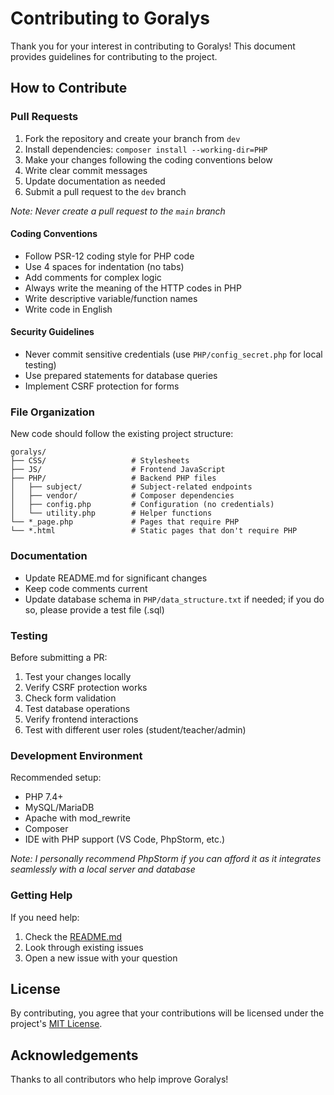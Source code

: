 # Contributing to Goralys

Thank you for your interest in contributing to Goralys! This document provides guidelines for contributing to the project.

## How to Contribute

### Pull Requests

1. Fork the repository and create your branch from `dev`
2. Install dependencies: `composer install --working-dir=PHP`
3. Make your changes following the coding conventions below
4. Write clear commit messages
5. Update documentation as needed
6. Submit a pull request to the `dev` branch

*Note: Never create a pull request to the `main` branch*

#### Coding Conventions

- Follow PSR-12 coding style for PHP code
- Use 4 spaces for indentation (no tabs)
- Add comments for complex logic
- Always write the meaning of the HTTP codes in PHP
- Write descriptive variable/function names
- Write code in English

#### Security Guidelines

- Never commit sensitive credentials (use `PHP/config_secret.php` for local testing)
- Use prepared statements for database queries
- Implement CSRF protection for forms

### File Organization

New code should follow the existing project structure:

```
goralys/
├── CSS/                   # Stylesheets
├── JS/                    # Frontend JavaScript
├── PHP/                   # Backend PHP files
│   ├── subject/           # Subject-related endpoints
│   ├── vendor/            # Composer dependencies
│   ├── config.php         # Configuration (no credentials)
│   └── utility.php        # Helper functions
└── *_page.php             # Pages that require PHP
└── *.html                 # Static pages that don't require PHP
```

### Documentation

- Update README.md for significant changes
- Keep code comments current
- Update database schema in `PHP/data_structure.txt` if needed; if you do so, please provide a test file (.sql)

### Testing

Before submitting a PR:

1. Test your changes locally
2. Verify CSRF protection works
3. Check form validation
4. Test database operations
5. Verify frontend interactions
6. Test with different user roles (student/teacher/admin)

### Development Environment

Recommended setup:

- PHP 7.4+
- MySQL/MariaDB
- Apache with mod_rewrite
- Composer
- IDE with PHP support (VS Code, PhpStorm, etc.)

*Note: I personally recommend PhpStorm if you can afford it as it integrates seamlessly with a local server and database*

### Getting Help

If you need help:

1. Check the [README.md](README.md)
2. Look through existing issues
3. Open a new issue with your question

## License

By contributing, you agree that your contributions will be licensed under the project's [MIT License](LICENSE).

## Acknowledgements

Thanks to all contributors who help improve Goralys!
